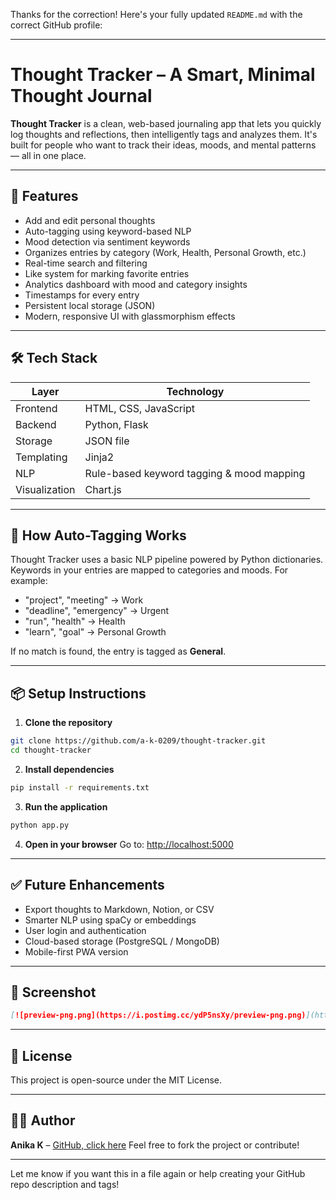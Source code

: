 Thanks for the correction! Here's your fully updated `README.md` with the correct GitHub profile:

---

# Thought Tracker – A Smart, Minimal Thought Journal

**Thought Tracker** is a clean, web-based journaling app that lets you quickly log thoughts and reflections, then intelligently tags and analyzes them. It's built for people who want to track their ideas, moods, and mental patterns — all in one place.

---

## 🚀 Features

* Add and edit personal thoughts
* Auto-tagging using keyword-based NLP
* Mood detection via sentiment keywords
* Organizes entries by category (Work, Health, Personal Growth, etc.)
* Real-time search and filtering
* Like system for marking favorite entries
* Analytics dashboard with mood and category insights
* Timestamps for every entry
* Persistent local storage (JSON)
* Modern, responsive UI with glassmorphism effects

---

## 🛠️ Tech Stack

| Layer         | Technology                                |
| ------------- | ----------------------------------------- |
| Frontend      | HTML, CSS, JavaScript                     |
| Backend       | Python, Flask                             |
| Storage       | JSON file                                 |
| Templating    | Jinja2                                    |
| NLP           | Rule-based keyword tagging & mood mapping |
| Visualization | Chart.js                                  |

---

## 🧠 How Auto-Tagging Works

Thought Tracker uses a basic NLP pipeline powered by Python dictionaries. Keywords in your entries are mapped to categories and moods. For example:

* "project", "meeting" → Work
* "deadline", "emergency" → Urgent
* "run", "health" → Health
* "learn", "goal" → Personal Growth

If no match is found, the entry is tagged as **General**.

---

## 📦 Setup Instructions

1. **Clone the repository**

```bash
git clone https://github.com/a-k-0209/thought-tracker.git
cd thought-tracker
```

2. **Install dependencies**

```bash
pip install -r requirements.txt
```

3. **Run the application**

```bash
python app.py
```

4. **Open in your browser**
   Go to: [http://localhost:5000](http://localhost:5000)

---

## ✅ Future Enhancements

* Export thoughts to Markdown, Notion, or CSV
* Smarter NLP using spaCy or embeddings
* User login and authentication
* Cloud-based storage (PostgreSQL / MongoDB)
* Mobile-first PWA version

---

## 📸 Screenshot

```markdown
[![preview-png.png](https://i.postimg.cc/ydP5nsXy/preview-png.png)](https://postimg.cc/MMndpkLn)
```

---

## 📄 License

This project is open-source under the MIT License.

---

## 🙋‍♀️ Author

**Anika K** – [GitHub, click here](https://github.com/a-k-0209)
Feel free to fork the project or contribute!

---

Let me know if you want this in a file again or help creating your GitHub repo description and tags!
